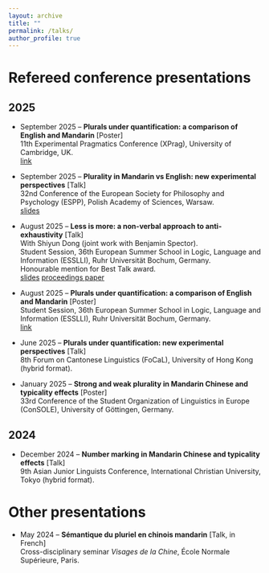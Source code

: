 ```yaml
---
layout: archive
title: ""
permalink: /talks/
author_profile: true
---
```


# Refereed conference presentations

## 2025

- September 2025 – **Plurals under quantification: a comparison of English and Mandarin** [Poster]  <br>
  11th Experimental Pragmatics Conference (XPrag), University of Cambridge, UK. <br>
  [<u>link</u>](https://rong-claire.github.io/files/Poster_ESSLLI_Rong.pdf) 

- September 2025 – **Plurality in Mandarin vs English: new experimental perspectives** [Talk] <br> 
  32nd Conference of the European Society for Philosophy and Psychology (ESPP), Polish Academy of Sciences, Warsaw. <br>
  [<u>slides</u>](https://rong-claire.github.io/files/ESPP_slides.pdf)
  
- August 2025 – **Less is more: a non-verbal approach to anti-exhaustivity** [Talk] <br>
  With Shiyun Dong (joint work with Benjamin Spector).  <br>
  Student Session, 36th European Summer School in Logic, Language and Information (ESSLLI), Ruhr Universität Bochum, Germany. <br>
  Honourable mention for Best Talk award. <br>
[<u>slides</u>](https://rong-claire.github.io/files/ESSLLI_anti_exh_slides.pdf) [<u>proceedings paper</u>](https://philpapers.org/archive/GRAPOT-20.pdf#page=140)

- August 2025 – **Plurals under quantification: a comparison of English and Mandarin** [Poster] <br> Student Session, 36th European Summer School in Logic, Language and Information (ESSLLI), Ruhr Universität Bochum, Germany. <br>
  [<u>link</u>](https://rong-claire.github.io/files/Poster_ESSLLI_Rong.pdf) 

- June 2025 – **Plurals under quantification: new experimental perspectives** [Talk]  <br>
  8th Forum on Cantonese Linguistics (FoCaL), University of Hong Kong (hybrid format).

- January 2025 – **Strong and weak plurality in Mandarin Chinese and typicality effects** [Poster] <br>
  33rd Conference of the Student Organization of Linguistics in Europe (ConSOLE), University of Göttingen, Germany.

## 2024

- December 2024 – **Number marking in Mandarin Chinese and typicality effects** [Talk] <br>
  9th Asian Junior Linguists Conference, International Christian University, Tokyo (hybrid format).

# Other presentations

- May 2024 – **Sémantique du pluriel en chinois mandarin** [Talk, in French] <br>
  Cross-disciplinary seminar *Visages de la Chine*, École Normale Supérieure, Paris.
